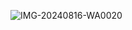 ![IMG-20240816-WA0020](https://github.com/user-attachments/assets/4c9eabae-c002-43e8-a1f7-5a9ae034c272)
